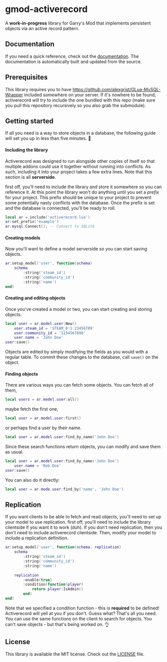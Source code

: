 # gmod-activerecord
A **work-in-progress** library for Garry's Mod that implements persistent objects via an active record pattern.

## Documentation
If you need a quick reference, check out the [documentation](https://impulsh.github.io/gmod-activerecord). The documentation is automatically built and updated from the source.

## Prerequisites
This library requires you to have https://github.com/alexgrist/GLua-MySQL-Wrapper included somewhere on your server. If it's nowhere to be found, activerecord will try to include the one bundled with this repo (make sure you pull this repository recursively so you also grab the submodule).

## Getting started
If all you need is a way to store objects in a database, the following guide will set you up in less than five minutes. :muscle:

#### Including the library
Activerecord was designed to run alongside other copies of itself so that multiple addons could use it together without running into conflicts. As such, including it into your project takes a few extra lines. Note that this section is all **serverside**.

first off, you'll need to include the library and store it somewhere so you can reference it. At this point the library won't do anything until you set a *prefix* for your project. This prefix should be unique to your project to prevent some potentially nasty conflicts with the database. Once the prefix is set and the database is connected, you'll be ready to roll.
```Lua
local ar = include('activerecord.lua')
ar:set_prefix('example')
ar.mysql:Connect(); -- Connect to SQLite
```

#### Creating models
Now you'll want to define a model serverside so you can start saving objects.
```Lua
ar:setup_model('user', function(schema)
	schema
		:string('steam_id')
		:string('community_id')
		:string('name')
end)
```

#### Creating and editing objects
Once you've created a model or two, you can start creating and storing objects.
```Lua
local user = ar.model.user:New()
	user.steam_id = 'STEAM_0:1:23456789'
	user.community_id = '1234567890'
	user.name = 'John Doe'
user:save()
```
Objects are edited by simply modifying the fields as you would with a regular table. To commit these changes to the database, call `save()` on the object.

#### Finding objects
There are various ways you can fetch some objects. You can fetch all of them,
```Lua
local users = ar.model.user:all()
```
maybe fetch the first one,
```Lua
local user = ar.model.user:first()
```
or perhaps find a user by their name.
```Lua
local user = ar.model.user:find_by_name('John Doe')
```

Since these search functions return objects, you can modify and save them as usual.
```Lua
local user = ar.model.user:find_by_name('John Doe')
	user.name = 'Bob Doe'
user:save()
```

You can also do it directly:
```lua
local user = ar.mode.user:find_by('name', 'John Doe')
```

## Replication
If you want clients to be able to fetch and read objects, you'll need to set up your model to use replication. first off, you'll need to include the library clientside if you want it to work (duh). If you don't need replication, then you don't need to include activerecord clientside. Then, modify your model to include a replication definition.
```Lua
ar:setup_model('user', function(schema, replication)
	schema
		:string('steam_id')
		:string('community_id')
		:string('name')
		
	replication
		:enable(true)
		:condition(function(player)
			return player:IsAdmin()
		end)
end)
```
Note that we specified a condition function - this is **required** to be defined! Activerecord will yell at you if you don't. Guess what? That's all you need. You can use the same functions on the client to search for objects. You can't save objects - but that's being worked on. :ok_hand:

## License
This library is available the MIT license. Check out the [LICENSE](../master/LICENSE) file.
